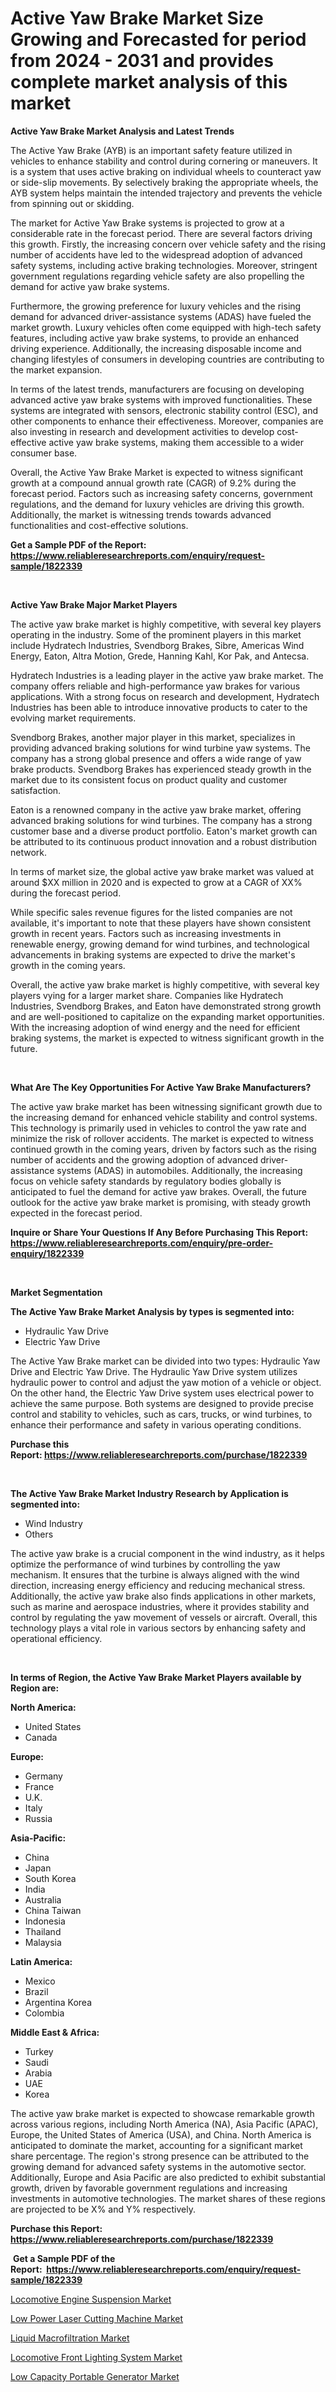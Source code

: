 <p><h1>Active Yaw Brake Market Size Growing and Forecasted for period from 2024 - 2031 and provides complete market analysis of this market</h1></p><p><strong>Active Yaw Brake Market Analysis and Latest Trends</strong></p>
<p><p>The Active Yaw Brake (AYB) is an important safety feature utilized in vehicles to enhance stability and control during cornering or maneuvers. It is a system that uses active braking on individual wheels to counteract yaw or side-slip movements. By selectively braking the appropriate wheels, the AYB system helps maintain the intended trajectory and prevents the vehicle from spinning out or skidding.</p><p>The market for Active Yaw Brake systems is projected to grow at a considerable rate in the forecast period. There are several factors driving this growth. Firstly, the increasing concern over vehicle safety and the rising number of accidents have led to the widespread adoption of advanced safety systems, including active braking technologies. Moreover, stringent government regulations regarding vehicle safety are also propelling the demand for active yaw brake systems.</p><p>Furthermore, the growing preference for luxury vehicles and the rising demand for advanced driver-assistance systems (ADAS) have fueled the market growth. Luxury vehicles often come equipped with high-tech safety features, including active yaw brake systems, to provide an enhanced driving experience. Additionally, the increasing disposable income and changing lifestyles of consumers in developing countries are contributing to the market expansion.</p><p>In terms of the latest trends, manufacturers are focusing on developing advanced active yaw brake systems with improved functionalities. These systems are integrated with sensors, electronic stability control (ESC), and other components to enhance their effectiveness. Moreover, companies are also investing in research and development activities to develop cost-effective active yaw brake systems, making them accessible to a wider consumer base.</p><p>Overall, the Active Yaw Brake Market is expected to witness significant growth at a compound annual growth rate (CAGR) of 9.2% during the forecast period. Factors such as increasing safety concerns, government regulations, and the demand for luxury vehicles are driving this growth. Additionally, the market is witnessing trends towards advanced functionalities and cost-effective solutions.</p></p>
<p><strong>Get a Sample PDF of the Report:&nbsp; <a href="https://www.reliableresearchreports.com/enquiry/request-sample/1822339">https://www.reliableresearchreports.com/enquiry/request-sample/1822339</a></strong></p>
<p>&nbsp;</p>
<p><strong>Active Yaw Brake Major Market Players</strong></p>
<p><p>The active yaw brake market is highly competitive, with several key players operating in the industry. Some of the prominent players in this market include Hydratech Industries, Svendborg Brakes, Sibre, Americas Wind Energy, Eaton, Altra Motion, Grede, Hanning Kahl, Kor Pak, and Antecsa.</p><p>Hydratech Industries is a leading player in the active yaw brake market. The company offers reliable and high-performance yaw brakes for various applications. With a strong focus on research and development, Hydratech Industries has been able to introduce innovative products to cater to the evolving market requirements.</p><p>Svendborg Brakes, another major player in this market, specializes in providing advanced braking solutions for wind turbine yaw systems. The company has a strong global presence and offers a wide range of yaw brake products. Svendborg Brakes has experienced steady growth in the market due to its consistent focus on product quality and customer satisfaction.</p><p>Eaton is a renowned company in the active yaw brake market, offering advanced braking solutions for wind turbines. The company has a strong customer base and a diverse product portfolio. Eaton's market growth can be attributed to its continuous product innovation and a robust distribution network.</p><p>In terms of market size, the global active yaw brake market was valued at around $XX million in 2020 and is expected to grow at a CAGR of XX% during the forecast period.</p><p>While specific sales revenue figures for the listed companies are not available, it's important to note that these players have shown consistent growth in recent years. Factors such as increasing investments in renewable energy, growing demand for wind turbines, and technological advancements in braking systems are expected to drive the market's growth in the coming years.</p><p>Overall, the active yaw brake market is highly competitive, with several key players vying for a larger market share. Companies like Hydratech Industries, Svendborg Brakes, and Eaton have demonstrated strong growth and are well-positioned to capitalize on the expanding market opportunities. With the increasing adoption of wind energy and the need for efficient braking systems, the market is expected to witness significant growth in the future.</p></p>
<p>&nbsp;</p>
<p><strong>What Are The Key Opportunities For Active Yaw Brake Manufacturers?</strong></p>
<p><p>The active yaw brake market has been witnessing significant growth due to the increasing demand for enhanced vehicle stability and control systems. This technology is primarily used in vehicles to control the yaw rate and minimize the risk of rollover accidents. The market is expected to witness continued growth in the coming years, driven by factors such as the rising number of accidents and the growing adoption of advanced driver-assistance systems (ADAS) in automobiles. Additionally, the increasing focus on vehicle safety standards by regulatory bodies globally is anticipated to fuel the demand for active yaw brakes. Overall, the future outlook for the active yaw brake market is promising, with steady growth expected in the forecast period.</p></p>
<p><strong>Inquire or Share Your Questions If Any Before Purchasing This Report: <a href="https://www.reliableresearchreports.com/enquiry/pre-order-enquiry/1822339">https://www.reliableresearchreports.com/enquiry/pre-order-enquiry/1822339</a></strong></p>
<p>&nbsp;</p>
<p><strong>Market Segmentation</strong></p>
<p><strong>The Active Yaw Brake Market Analysis by types is segmented into:</strong></p>
<p><ul><li>Hydraulic Yaw Drive</li><li>Electric Yaw Drive</li></ul></p>
<p><p>The Active Yaw Brake market can be divided into two types: Hydraulic Yaw Drive and Electric Yaw Drive. The Hydraulic Yaw Drive system utilizes hydraulic power to control and adjust the yaw motion of a vehicle or object. On the other hand, the Electric Yaw Drive system uses electrical power to achieve the same purpose. Both systems are designed to provide precise control and stability to vehicles, such as cars, trucks, or wind turbines, to enhance their performance and safety in various operating conditions.</p></p>
<p><strong>Purchase this Report:&nbsp;<a href="https://www.reliableresearchreports.com/purchase/1822339">https://www.reliableresearchreports.com/purchase/1822339</a></strong></p>
<p>&nbsp;</p>
<p><strong>The Active Yaw Brake Market Industry Research by Application is segmented into:</strong></p>
<p><ul><li>Wind Industry</li><li>Others</li></ul></p>
<p><p>The active yaw brake is a crucial component in the wind industry, as it helps optimize the performance of wind turbines by controlling the yaw mechanism. It ensures that the turbine is always aligned with the wind direction, increasing energy efficiency and reducing mechanical stress. Additionally, the active yaw brake also finds applications in other markets, such as marine and aerospace industries, where it provides stability and control by regulating the yaw movement of vessels or aircraft. Overall, this technology plays a vital role in various sectors by enhancing safety and operational efficiency.</p></p>
<p>&nbsp;</p>
<p><strong>In terms of Region, the Active Yaw Brake Market Players available by Region are:</strong></p>
<p>
    <p> <strong> North America: </strong>
        <ul>
            <li>United States</li>
            <li>Canada</li>
        </ul>
        </p> 
    <p> <strong> Europe: </strong>
        <ul>
            <li>Germany</li>
            <li>France</li>
            <li>U.K.</li>
            <li>Italy</li>
            <li>Russia</li>
        </ul>
        </p> 
    <p> <strong> Asia-Pacific: </strong>
        <ul>
            <li>China</li>
            <li>Japan</li>
            <li>South Korea</li>
            <li>India</li>
            <li>Australia</li>
            <li>China Taiwan</li>
            <li>Indonesia</li>
            <li>Thailand</li>
            <li>Malaysia</li>
        </ul>
        </p> 
    <p> <strong> Latin America: </strong>
        <ul>
            <li>Mexico</li>
            <li>Brazil</li>
            <li>Argentina Korea</li>
            <li>Colombia</li>
        </ul>
        </p> 
    <p> <strong> Middle East & Africa: </strong>
        <ul>
            <li>Turkey</li>
            <li>Saudi</li>
            <li>Arabia</li>
            <li>UAE</li>
            <li>Korea</li>
        </ul>
    </p>
    </p>
<p><p>The active yaw brake market is expected to showcase remarkable growth across various regions, including North America (NA), Asia Pacific (APAC), Europe, the United States of America (USA), and China. North America is anticipated to dominate the market, accounting for a significant market share percentage. The region's strong presence can be attributed to the growing demand for advanced safety systems in the automotive sector. Additionally, Europe and Asia Pacific are also predicted to exhibit substantial growth, driven by favorable government regulations and increasing investments in automotive technologies. The market shares of these regions are projected to be X% and Y% respectively.</p></p>
<p><strong>Purchase this Report: <a href="https://www.reliableresearchreports.com/purchase/1822339">https://www.reliableresearchreports.com/purchase/1822339</a></strong></p>
<p>&nbsp;<strong>Get a Sample PDF of the Report:&nbsp;&nbsp;<a href="https://www.reliableresearchreports.com/enquiry/request-sample/1822339">https://www.reliableresearchreports.com/enquiry/request-sample/1822339</a></strong></p>
<p><strong></strong></p>
<p><p><a href="https://github.com/mohamedbakry57/Market-Research-Report-List-1/blob/main/locomotive-engine-suspension-market.md">Locomotive Engine Suspension Market</a></p><p><a href="https://github.com/lababdou/Market-Research-Report-List-1/blob/main/low-power-laser-cutting-machine-market.md">Low Power Laser Cutting Machine Market</a></p><p><a href="https://github.com/sougarounis/Market-Research-Report-List-1/blob/main/liquid-macrofiltration-market.md">Liquid Macrofiltration Market</a></p><p><a href="https://github.com/bracarafogo/Market-Research-Report-List-1/blob/main/locomotive-front-lighting-system-market.md">Locomotive Front Lighting System Market</a></p><p><a href="https://github.com/antony131rp/Market-Research-Report-List-1/blob/main/low-capacity-portable-generator-market.md">Low Capacity Portable Generator Market</a></p></p>